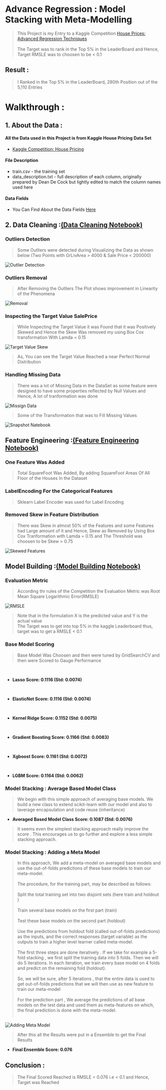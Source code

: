 # Advance Regression : Model Stacking with Meta-Modelling
> This Project is my Entry to a Kaggle Competition [House Prices: Advanced Regression Techniques](https://www.kaggle.com/c/house-prices-advanced-regression-techniques)<br><br>
The Target was to rank in the Top 5% in the LeaderBoard and Hence, Target RMSLE was to choosen to be < 0.1 

## Result : 
> I Ranked in the Top 5% in the LeaderBoard, 280th Position out of the 5,110 Entries

# Walkthrough :

## 1. About the Data :

#### All the Data used in this Project is from Kaggle House Pricing Data Set

- [Kaggle Competition: House Pricing](https://www.kaggle.com/c/house-prices-advanced-regression-techniques/data)

#### File Description 

- train.csv - the training set
- data_description.txt - full description of each column, originally prepared by Dean De Cock but lightly edited to match the column names used here

#### Data Fields

- You Can Find About the Data Fields [Here](https://github.com/ITrustNumbers/Advance_Regression_Model_Stacking_Kaggle/tree/master/Original_DataSet)

## 2. Data Cleaning :[(Data Cleaning Notebook)](https://github.com/ITrustNumbers/Advance_Regression_Model_Stacking_Kaggle/blob/master/Data%20Cleaning.ipynb)

### Outliers Detection 

> Some Outliers were detected during Visualizing the Data as shown below (Two Points with GrLivArea > 4000 & Sale Price < 200000)

![Outlier Detection](https://github.com/ITrustNumbers/Advance_Regression_Model_Stacking_Kaggle/blob/master/Visualizations/Checking_Outliers.png)

### Outliers Removal

> After Removing the Outliers The Plot shows improvement in Linearity of the Phenomena

![Removal](https://github.com/ITrustNumbers/Advance_Regression_Model_Stacking_Kaggle/blob/master/Visualizations/Removed_Outliers.png)

### Inspecting the Target Value SalePrice 

> While Inspecting the Target Value it was Found that it was Positively Skewed and Hence the Skew Was removed my using Box Cox transformation With Lamda = 0.15

![Target Value Skew](https://github.com/ITrustNumbers/Advance_Regression_Model_Stacking_Kaggle/blob/master/Visualizations/TargetValue_Skew.png)

> As, You can see the Target Value Reached a near Perfect Normal Distribution

### Handling Missing Data 

> There was a lot of Missing Data in the DataSet as some feature were designed to have some properties reflected by Null Values and Hence, A lot of tranformation was done

![Missign Data](https://github.com/ITrustNumbers/Advance_Regression_Model_Stacking_Kaggle/blob/master/Visualizations/MissingData_Percentage.png)

> Some of the Transformation that was to Fill Missing Values 

![Snapshot Natebook](https://github.com/ITrustNumbers/Advance_Regression_Model_Stacking_Kaggle/blob/master/_Images/Fill_MissingValues.PNG)

## Feature Engineering :[(Feature Engineering Notebook)](https://github.com/ITrustNumbers/Advance_Regression_Model_Stacking_Kaggle/blob/master/Feature%20Engineering.ipynb)

### One Feature Was Added

> Total SquareFoot Was Added, By adding SquareFoot Areas Of All Floor of the Houses In the Dataset

### LabelEncoding For the Categorical Features

> Sklearn Label Encoder was used for Label Encoding

### Removed Skew in Feature Distribution

> There was Skew in almost 50% of the Features and some Features had Large amount of it and Hence, Skew as Removed by Using Box Cox Tranformation with Lamda = 0.15 and The Threshold was choosen to be Skew > 0.75

![Skewed Features](https://github.com/ITrustNumbers/Advance_Regression_Model_Stacking_Kaggle/blob/master/_Images/Skewed_Feat.png)

## Model Building :[(Model Building Notebook)](https://github.com/ITrustNumbers/Advance_Regression_Model_Stacking_Kaggle/blob/master/Model%20Building.ipynb)

### Evaluation Metric

> According thr rules of the Competition the Evaluation Metric was Root Mean Square Logarithmic Error(RMSLE)

![RMSLE](https://github.com/ITrustNumbers/Advance_Regression_Model_Stacking_Kaggle/blob/master/_Images/RMSLE.png)

> Note that in the formulation X is the predicted value and Y is the actual value <br />
The Target was to get into top 5% in the kaggle Leaderboard thus, target was to get a RMSLE < 0.1

### Base Model Scoring
> Base Model Was Choosen and then were tuned by GridSearchCV and then were Scored to Gauge Performance 
<br />

- **Lasso Score: 0.1116 (Std: 0.0074)** 
<br />

- **ElasticNet Score: 0.1116 (Std: 0.0074)**
<br />

- **Kernel Ridge Score: 0.1152 (Std: 0.0075)**
<br />

- **Gradient Boosting Score: 0.1166 (Std: 0.0083)**
<br />

- **Xgboost Score: 0.1161 (Std: 0.0072)**
<br />

- **LGBM Score: 0.1164 (Std: 0.0062)**

### Model Stacking : Average Based Model Class

> We begin with this simple approach of averaging base models. We build a new class to extend scikit-learn with our model and also to laverage encapsulation and code reuse (inheritance)

- **Averaged Based Model Class Score: 0.1087 (Std: 0.0076)**

> It seems even the simplest stacking approach really improve the score . This encourages us to go further and explore a less simple stacking approach.

### Model Stacking : Adding a Meta Model

> In this approach, We add a meta-model on averaged base models and use the out-of-folds predictions of these base models to train our meta-model.<br><br>
The procedure, for the training part, may be described as follows:<br><br>
Split the total training set into two disjoint sets (here train and holdout )<br><br>
Train several base models on the first part (train)<br><br>
Test these base models on the second part (holdout)<br><br>
Use the predictions from holdout fold (called out-of-folds predictions) as the inputs, and the correct responses (target variable) as the outputs to train a higher level learner called meta-model.<br><br>
The first three steps are done iteratively . If we take for example a 5-fold stacking , we first split the training data into 5 folds. Then we will do 5 iterations. In each iteration, we train every base model on 4 folds and predict on the remaining fold (holdout).<br><br>
So, we will be sure, after 5 iterations , that the entire data is used to get out-of-folds predictions that we will then use as new feature to train our meta-model<br><br>
For the prediction part , We average the predictions of all base models on the test data and used them as meta-features on which, the final prediction is done with the meta-model.<br><br>

![Adding Meta Model](https://github.com/ITrustNumbers/Advance_Regression_Model_Stacking_Kaggle/blob/master/_Images/Meta-Model.jpg)

> After this all the Results were put in a Ensemble to get the Final Results

- **Final Ensemble Score: 0.076**

## Conclusion :

> The Final Scored Reached is RMSLE = 0.076 i.e < 0.1 and Hence, Target was Reached
